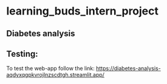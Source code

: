 # learning_buds_intern_project
## Diabetes analysis

## Testing:
To test the web-app follow the link: https://diabetes-analysis-aqdyxqgpkvrojlnzscdtgh.streamlit.app/
